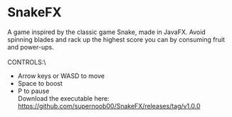 # SnakeFX
A game inspired by the classic game Snake, made in JavaFX. Avoid spinning blades and rack up the highest score you can by consuming fruit and power-ups.\
\
CONTROLS:\
* Arrow keys or WASD to move
* Space to boost
* P to pause
\
Download the executable here: https://github.com/supernoob00/SnakeFX/releases/tag/v1.0.0
